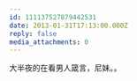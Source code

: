 ```yaml
---
id: 111137527879442531
date: 2013-01-31T17:13:00.000Z
reply: false
media_attachments: 0
---
```


大半夜的在看男人箴言，尼妹。。 ​​​​

